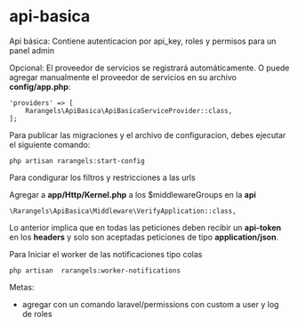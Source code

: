 # api-basica
Api básica: Contiene autenticacion por api_key, roles y permisos para un panel admin 


Opcional: El proveedor de servicios se registrará automáticamente. O puede agregar manualmente el proveedor de servicios en su archivo **config/app.php**:

```
'providers' => [
    Rarangels\ApiBasica\ApiBasicaServiceProvider::class,
];
```


Para publicar las migraciones y el archivo de configuracion, debes ejecutar el siguiente comando:

```
php artisan rarangels:start-config
```

Para condigurar los filtros y restricciones a las urls

Agregar a **app/Http/Kernel.php** a los $middlewareGroups en la **api** 

```
\Rarangels\ApiBasica\Middleware\VerifyApplication::class,
```

Lo anterior implica que en todas las peticiones deben recibir un **api-token** en los **headers** y solo son aceptadas peticiones de tipo **application/json**.


Para Iniciar el worker de las notificaciones tipo colas

```
php artisan  rarangels:worker-notifications
```

Metas:

- agregar con un comando laravel/permissions con custom a user y log de roles
